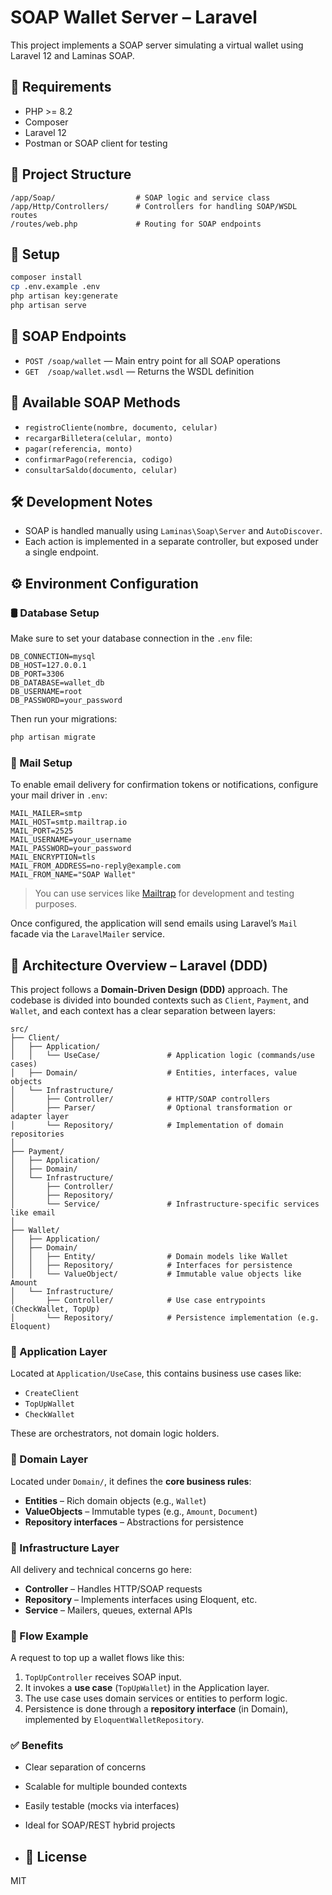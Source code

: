 # SOAP Wallet Server – Laravel

This project implements a SOAP server simulating a virtual wallet using Laravel 12 and Laminas SOAP.

## 🚀 Requirements

- PHP >= 8.2
- Composer
- Laravel 12
- Postman or SOAP client for testing

## 📂 Project Structure

```
/app/Soap/                  # SOAP logic and service class
/app/Http/Controllers/      # Controllers for handling SOAP/WSDL routes
/routes/web.php             # Routing for SOAP endpoints
```

## 🔧 Setup

```bash
composer install
cp .env.example .env
php artisan key:generate
php artisan serve
```

## 🧪 SOAP Endpoints

- `POST /soap/wallet` — Main entry point for all SOAP operations
- `GET  /soap/wallet.wsdl` — Returns the WSDL definition

## 🧱 Available SOAP Methods

- `registroCliente(nombre, documento, celular)`
- `recargarBilletera(celular, monto)`
- `pagar(referencia, monto)`
- `confirmarPago(referencia, codigo)`
- `consultarSaldo(documento, celular)`


## 🛠 Development Notes

- SOAP is handled manually using `Laminas\Soap\Server` and `AutoDiscover`.
- Each action is implemented in a separate controller, but exposed under a single endpoint.


## ⚙️ Environment Configuration

### 🛢️ Database Setup

Make sure to set your database connection in the `.env` file:

```env
DB_CONNECTION=mysql
DB_HOST=127.0.0.1
DB_PORT=3306
DB_DATABASE=wallet_db
DB_USERNAME=root
DB_PASSWORD=your_password
```

Then run your migrations:

```bash
php artisan migrate
```

### 📧 Mail Setup

To enable email delivery for confirmation tokens or notifications, configure your mail driver in `.env`:

```env
MAIL_MAILER=smtp
MAIL_HOST=smtp.mailtrap.io
MAIL_PORT=2525
MAIL_USERNAME=your_username
MAIL_PASSWORD=your_password
MAIL_ENCRYPTION=tls
MAIL_FROM_ADDRESS=no-reply@example.com
MAIL_FROM_NAME="SOAP Wallet"
```

> You can use services like [Mailtrap](https://mailtrap.io/) for development and testing purposes.

Once configured, the application will send emails using Laravel’s `Mail` facade via the `LaravelMailer` service.



## 🧱 Architecture Overview – Laravel (DDD)

This project follows a **Domain-Driven Design (DDD)** approach. The codebase is divided into bounded contexts such as `Client`, `Payment`, and `Wallet`, and each context has a clear separation between layers:

```
src/
├── Client/
│   ├── Application/
│   │   └── UseCase/               # Application logic (commands/use cases)
│   ├── Domain/                    # Entities, interfaces, value objects
│   └── Infrastructure/
│       ├── Controller/            # HTTP/SOAP controllers
│       ├── Parser/                # Optional transformation or adapter layer
│       └── Repository/            # Implementation of domain repositories
│
├── Payment/
│   ├── Application/
│   ├── Domain/
│   └── Infrastructure/
│       ├── Controller/
│       ├── Repository/
│       └── Service/               # Infrastructure-specific services like email
│
├── Wallet/
│   ├── Application/
│   ├── Domain/
│   │   ├── Entity/                # Domain models like Wallet
│   │   ├── Repository/            # Interfaces for persistence
│   │   └── ValueObject/           # Immutable value objects like Amount
│   └── Infrastructure/
│       ├── Controller/            # Use case entrypoints (CheckWallet, TopUp)
│       └── Repository/            # Persistence implementation (e.g. Eloquent)
```

### 🔹 Application Layer

Located at `Application/UseCase`, this contains business use cases like:

- `CreateClient`
- `TopUpWallet`
- `CheckWallet`

These are orchestrators, not domain logic holders.

### 🔹 Domain Layer

Located under `Domain/`, it defines the **core business rules**:

- **Entities** – Rich domain objects (e.g., `Wallet`)
- **ValueObjects** – Immutable types (e.g., `Amount`, `Document`)
- **Repository interfaces** – Abstractions for persistence

### 🔹 Infrastructure Layer

All delivery and technical concerns go here:

- **Controller** – Handles HTTP/SOAP requests
- **Repository** – Implements interfaces using Eloquent, etc.
- **Service** – Mailers, queues, external APIs

### 🔄 Flow Example

A request to top up a wallet flows like this:

1. `TopUpController` receives SOAP input.
2. It invokes a **use case** (`TopUpWallet`) in the Application layer.
3. The use case uses domain services or entities to perform logic.
4. Persistence is done through a **repository interface** (in Domain), implemented by `EloquentWalletRepository`.

### ✅ Benefits

- Clear separation of concerns
- Scalable for multiple bounded contexts
- Easily testable (mocks via interfaces)
- Ideal for SOAP/REST hybrid projects

- ## 📄 License

MIT
